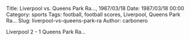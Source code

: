 Title: Liverpool vs. Queens Park Ra…, 1987/03/18
Date: 1987/03/18 00:00
Category: sports
Tags: football, football scores, Liverpool, Queens Park Ra…
Slug: liverpool-vs-queens-park-ra
Author: carbonero


Liverpool 2 - 1 Queens Park Ra…
